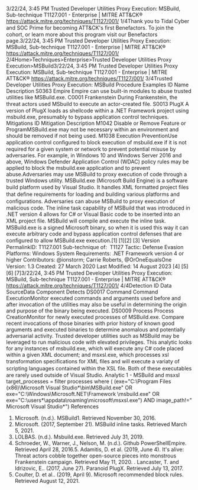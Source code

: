 3/22/24, 3:45 PM Trusted Developer Utilities Proxy Execution: MSBuild, Sub-technique T1127.001 - Enterprise | MITRE ATT&CK®
https://attack.mitre.org/techniques/T1127/001/ 1/4Thank you to Tidal Cyber and SOC Prime for becoming ATT&CK's ﬁrst Benefactors. To join the cohort, or learn more about this program visit our
Benefactors page.3/22/24, 3:45 PM Trusted Developer Utilities Proxy Execution: MSBuild, Sub-technique T1127.001 - Enterprise | MITRE ATT&CK®
https://attack.mitre.org/techniques/T1127/001/ 2/4Home>Techniques>Enterprise>Trusted Developer Utilities Proxy Execution>MSBuild3/22/24, 3:45 PM Trusted Developer Utilities Proxy Execution: MSBuild, Sub-technique T1127.001 - Enterprise | MITRE ATT&CK®
https://attack.mitre.org/techniques/T1127/001/ 3/4Trusted Developer Utilities Proxy Execution: MSBuild
Procedure Examples
ID Name Description
S0363 Empire Empire can use built-in modules to abuse trusted utilities like MSBuild.exe.
C0001 Frankenstein During Frankenstein, the threat actors used MSbuild to execute an actor-created ﬁle.
S0013 PlugX A version of PlugX loads as shellcode within a .NET Framework project using msbuild.exe, presumably to
bypass application control techniques.
Mitigations
ID Mitigation Description
M1042 Disable or
Remove Feature
or ProgramMSBuild.exe may not be necessary within an environment and should be removed if not being used.
M1038 Execution
PreventionUse application control conﬁgured to block execution of msbuild.exe if it is not required for a given
system or network to prevent potential misuse by adversaries. For example, in Windows 10 and
Windows Server 2016 and above, Windows Defender Application Control (WDAC) policy rules may be
applied to block the msbuild.exe application and to prevent abuse.Adversaries may use MSBuild to proxy execution of code through a trusted Windows utility. MSBuild.exe (Microsoft Build Engine) is a
software build platform used by Visual Studio. It handles XML formatted project ﬁles that deﬁne requirements for loading and building
various platforms and conﬁgurations.
Adversaries can abuse MSBuild to proxy execution of malicious code. The inline task capability of MSBuild that was introduced in .NET
version 4 allows for C# or Visual Basic code to be inserted into an XML project ﬁle. MSBuild will compile and execute the inline task.
MSBuild.exe is a signed Microsoft binary, so when it is used this way it can execute arbitrary code and bypass application control defenses
that are conﬁgured to allow MSBuild.exe execution.[1]
[1][2]
[3]
Version PermalinkID: T1127.001
Sub-technique of:  T1127
 
Tactic: Defense Evasion
 
Platforms: Windows
 
System Requirements: .NET Framework version 4 or higher
Contributors: @ionstorm; Carrie Roberts, @OrOneEqualsOne
Version: 1.3
Created: 27 March 2020
Last Modiﬁed: 14 August 2023
[4]
[5]
[6]
[7]3/22/24, 3:45 PM Trusted Developer Utilities Proxy Execution: MSBuild, Sub-technique T1127.001 - Enterprise | MITRE ATT&CK®
https://attack.mitre.org/techniques/T1127/001/ 4/4Detection
ID Data SourceData Component Detects
DS0017 Command Command
ExecutionMonitor executed commands and arguments used before and after invocation of the utilities
may also be useful in determining the origin and purpose of the binary being executed.
DS0009 Process Process
CreationMonitor for newly executed processes of MSBuild.exe. Compare recent invocations of those
binaries with prior history of known good arguments and executed binaries to determine
anomalous and potentially adversarial activity.
Trusted developer utilities such as MSBuild may be leveraged to run malicious code with
elevated privileges. This analytic looks for any instances of msbuild.exe, which will execute
any C# code placed within a given XML document; and msxsl.exe, which processes xsl
transformation speciﬁcations for XML ﬁles and will execute a variaty of scripting languages
contained within the XSL ﬁle. Both of these executables are rarely used outside of Visual
Studio.
Analytic 1 - MSBuild and msxsl
target\_processes = filter processes where ( (exe="C:\Program Files
(x86)\Microsoft Visual Studio\*\bin\MSBuild.exe" OR
exe="C:\Windows\Microsoft.NET\Framework \msbuild.exe" OR
exe="C:\users\*\appdata\roaming\microsoft\msxsl.exe") AND
image\_path!=" Microsoft Visual Studio\*")
References
1. Microsoft. (n.d.). MSBuild1. Retrieved November 30, 2016.
2. Microsoft. (2017, September 21). MSBuild inline tasks.
Retrieved March 5, 2021.
3. LOLBAS. (n.d.). Msbuild.exe. Retrieved July 31, 2019.
4. Schroeder, W., Warner, J., Nelson, M. (n.d.). Github
PowerShellEmpire. Retrieved April 28, 2016.5. Adamitis, D. et al. (2019, June 4). It's alive: Threat actors
cobble together open-source pieces into monstrous
Frankenstein campaign. Retrieved May 11, 2020.
 . Lancaster, T. and Idrizovic, E.. (2017, June 27). Paranoid
PlugX. Retrieved July 13, 2017.
7. Coulter, D. et al.. (2019, April 9). Microsoft recommended block
rules. Retrieved August 12, 2021.